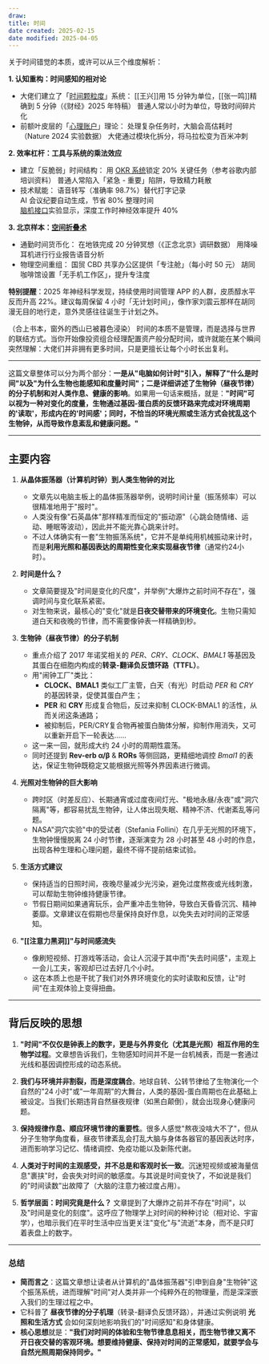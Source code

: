 ```yaml
---
draw:
title: 时间
date created: 2025-02-15
date modified: 2025-04-05
---
```


关于时间错觉的本质，或许可以从三个维度解析：

  

**1. 认知重构：时间感知的相对论**
- 大佬们建立了「[时间颗粒度](https://zhida.zhihu.com/search?content_id=716883738&content_type=Answer&match_order=1&q=%E6%97%B6%E9%97%B4%E9%A2%97%E7%B2%92%E5%BA%A6&zhida_source=entity)」系统：
    [[王兴]]用 15 分钟为单位，[[张一鸣]]精确到 5 分钟（《财经》2025 年特稿）
    普通人常以小时为单位，导致时间碎片化
- 前额叶皮层的「[心理账户](https://zhida.zhihu.com/search?content_id=716883738&content_type=Answer&match_order=1&q=%E5%BF%83%E7%90%86%E8%B4%A6%E6%88%B7&zhida_source=entity)」理论：
    处理复杂任务时，大脑会高估耗时（Nature 2024 实验数据）
    大佬通过模块化拆分，将马拉松变为百米冲刺

**2. 效率杠杆：工具与系统的乘法效应**
- 建立「反脆弱」时间结构：
    用 [OKR 系统](https://zhida.zhihu.com/search?content_id=716883738&content_type=Answer&match_order=1&q=OKR+%E7%B3%BB%E7%BB%9F&zhida_source=entity)锁定 20% 关键任务（参考谷歌内部培训资料）
    普通人常陷入「紧急 - 重要」陷阱，导致精力耗散
- 技术赋能：
    语音转写（准确率 98.7%）替代打字记录  
    AI 会议纪要自动生成，节省 80% 整理时间  
    [脑机接口](https://zhida.zhihu.com/search?content_id=716883738&content_type=Answer&match_order=1&q=%E8%84%91%E6%9C%BA%E6%8E%A5%E5%8F%A3&zhida_source=entity)实验显示，深度工作时神经效率提升 40%

**3. 北京样本：[空间折叠术](https://zhida.zhihu.com/search?content_id=716883738&content_type=Answer&match_order=1&q=%E7%A9%BA%E9%97%B4%E6%8A%98%E5%8F%A0%E6%9C%AF&zhida_source=entity)**
- 通勤时间货币化：
    在地铁完成 20 分钟冥想（《正念北京》调研数据）
    用降噪耳机进行行业报告语音分析
- 物理空间重组：
    国贸 CBD 共享办公区提供「专注舱」（每小时 50 元）
    胡同咖啡馆设置「无手机工作区」，提升专注度


**特别提醒**：2025 年神经科学发现，持续使用时间管理 APP 的人群，皮质醇水平反而升高 22%。建议每周保留 4 小时「无计划时间」，像作家刘震云那样在胡同漫无目的地行走，意外灵感往往诞生于计划之外。

  

（合上书本，窗外的西山已被暮色浸染）
时间的本质不是管理，而是选择与世界的联结方式。当你开始像投资组合经理配置资产般分配时间，或许就能在某个瞬间突然理解：大佬们并非拥有更多时间，只是更擅长让每个小时长出复利。

___

这篇文章整体可以分为两个部分：**一是从"电脑如何计时"引入，解释了"什么是时间"以及"为什么生物也能感知和度量时间"；二是详细讲述了生物钟（昼夜节律）的分子机制和对人类作息、健康的影响**。如果用一句话来概括，就是：**"时间"可以视为一种对变化的度量，生物通过基因-蛋白质的反馈环路来完成对环境周期的'读取'，形成内在的'时间感'；同时，不恰当的环境光照或生活方式会扰乱这个生物钟，从而导致作息紊乱和健康问题。"**

---

## 主要内容

1. **从晶体振荡器（计算机时钟）到人类生物钟的对比**
    
    - 文章先以电脑主板上的晶体振荡器举例，说明时间计量（振荡频率）可以很精准地用于"报时"。
    - 人类没有像"石英晶体"那样精准而恒定的"振动源"（心跳会随情绪、运动、睡眠等波动），因此并不能光靠心跳来计时。
    - 不过人体确实有一套"生物振荡系统"，它并不是单纯用机械振动来计时，而是**利用光照和基因表达的周期性变化来实现昼夜节律**（通常约24小时）。
2. **时间是什么？**
    
    - 文章简要提及"时间是变化的尺度"，并举例"大爆炸之前时间不存在"，强调时间与变化联系紧密。
    - 对生物来说，最核心的"变化"就是**日夜交替带来的环境变化**。生物只需知道白天和夜晚的节律，而不需要像钟表一样精确到秒。
3. **生物钟（昼夜节律）的分子机制**
    
    - 重点介绍了 2017 年诺奖相关的 _PER_、_CRY_、_CLOCK_、_BMAL1_ 等基因及其蛋白在细胞内构成的**转录-翻译负反馈环路（TTFL）**。
    - 用"闹钟工厂"类比：
        - **CLOCK、BMAL1** 类似工厂主管，白天（有光）时启动 _PER_ 和 _CRY_ 的基因转录，促使其蛋白产生；
        - **PER** 和 **CRY** 形成复合物后，反过来抑制 CLOCK-BMAL1 的活性，从而关闭这条通路；
        - 被抑制后，PER/CRY复合物再被蛋白酶体分解，抑制作用消失，又可以重新开启下一轮表达……
    - 这一来一回，就形成大约 24 小时的周期性震荡。
    - 同时还提到 **Rev-erb α/β** & **RORs** 等侧回路，更精细地调控 _Bmal1_ 的表达，保证生物钟既稳定又能根据光照等外界因素进行微调。
4. **光照对生物钟的巨大影响**
    
    - 跨时区（时差反应）、长期通宵或过度夜间灯光、"极地永昼/永夜"或"洞穴隔离"等，都容易扰乱生物钟，让人体出现失眠、精神不济、代谢紊乱等问题。
    - NASA"洞穴实验"中的受试者（Stefania Follini）在几乎无光照的环境下，生物钟慢慢脱离 24 小时节律，逐渐演变为 28 小时甚至 48 小时的作息，出现各种生理和心理问题，最终不得不提前结束试验。
5. **生活方式建议**
    
    - 保持适当的日照时间，夜晚尽量减少光污染，避免过度熬夜或光线刺激，可以帮助生物钟维持健康节律。
    - 节假日期间如果通宵玩乐，会严重冲击生物钟，导致白天昏昏沉沉、精神萎靡。文章建议在假期也尽量保持良好作息，以免失去对时间的正常感知。
6. **"[[注意力黑洞]]"与时间感流失**
    
    - 像刷短视频、打游戏等活动，会让人沉浸于其中而"失去时间感"，主观上一会儿工夫，客观却已过去好几个小时。
    - 这在本质上也是干扰了我们对外界环境变化的实时读取和反馈，让"时间"在主观体验上变得扭曲。

---

## 背后反映的思想

1. **"时间"不仅仅是钟表上的数字，更是与外界变化（尤其是光照）相互作用的生物学过程**。文章想告诉我们，生物感知时间并不是一台机械表，而是一套通过光线和基因调控形成的动态系统。
    
2. **我们与环境并非割裂，而是深度耦合**。地球自转、公转节律给了生物演化一个自然的"24 小时"或"一年周期"的大舞台，人类的基因-蛋白周期也在此基础上被设定。当我们长期违背自然昼夜规律（如黑白颠倒），就会出现身心健康问题。
    
3. **保持规律作息、顺应环境节律的重要性**。很多人感觉"熬夜没啥大不了"，但从分子生物学角度看，昼夜节律紊乱会打乱大脑与身体各器官的基因表达时序，进而影响学习记忆、情绪调控、免疫功能以及新陈代谢。
    
4. **人类对于时间的主观感受，并不总是和客观时长一致**。沉迷短视频或被海量信息"裹挟"时，会丧失对时间的敏感度。与其说是时间变快了，不如说是我们的"时间读数"出故障了（大脑的注意力被过度占用）。
    
5. **哲学层面：时间究竟是什么？** 文章提到了大爆炸之前并不存在"时间"，以及"时间是变化的刻度"。这呼应了物理学上对时间的种种讨论（相对论、宇宙学），也暗示我们在平时生活中应当更关注"变化"与"流逝"本身，而不是只盯着表盘上的数字。
    

---

### 总结

- **简而言之**：这篇文章想让读者从计算机的"晶体振荡器"引申到自身"生物钟"这个振荡系统，进而理解"时间"对人类并非一个纯粹外在的物理量，而是深深嵌入我们的生理过程之中。
- 它科普了 **昼夜节律的分子机理**（转录-翻译负反馈环路），并通过实例说明 **光照和生活方式** 会如何深刻地影响我们的"时间感知"和身体健康。
- **核心思想**就是：**"我们对时间的体验和生物节律息息相关，而生物节律又离不开日夜交替的客观环境。想要维持健康、保持对时间的正常感知，就要学会与自然光照周期保持同步。"**
